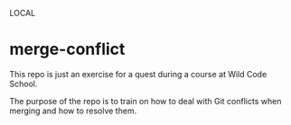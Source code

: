 LOCAL
# merge-conflict

This repo is just an exercise for a quest during a course at Wild Code School.

The purpose of the repo is to train on how to deal with Git conflicts when merging and how to resolve them.
